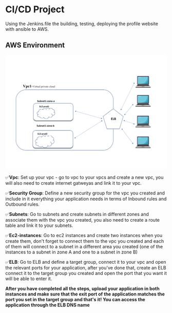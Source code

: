 # CI/CD Project

Using the Jenkins.file the building, testing, deploying the profile website with ansible to AWS. <br />

## AWS Environment
![image](https://github.com/yotamdavid/profile_wabsite/blob/e0bfbba2034cf209f983b4f1237e69913ed31a73/aws-env%20(1).jpg)

✅**Vpc**: Set up your vpc - go to vpc to your vpcs and create a new vpc, you will also need to create internet gatweyas and link it to your vpc.

✅**Security Group**: Define a new security group for the vpc you created and include in it everything your application needs in terms of Inbound rules and Outbound rules.

✅**Subnets**: Go to subnets and create subnets in different zones and associate them with the vpc you created, you also need to create a route table and link it to your subnets.

✅**Ec2-instances**: Go to ec2 instances and create two instances when you create them, don't forget to connect them to the vpc you created and each of them will connect to a subnet in a different area you created (one of the instances to a subnet in zone A and one to a subnet in zone B)

✅**ELB**: Go to ELB and define a target group, connect it to your vpc and open the relevant ports for your application, after you've done that, create an ELB connect it to the target group you created and open the port that you want it will be able to enter it.

**After you have completed all the steps, upload your application in both instances and make sure that the exit port of the application matches the port you set in the target group and that's it! You can access the application through the ELB DNS name**

